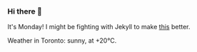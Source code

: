 ### Hi there :wave:

It's Monday! I might be fighting with Jekyll to make [this](https://swissclubtoronto.ca) better.

Weather in Toronto: sunny, at +20°C.
